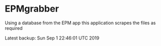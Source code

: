 # EPMgrabber
Using a database from the EPM app this application scrapes the files as required


Latest backup: Sun Sep 1 22:46:01 UTC 2019
